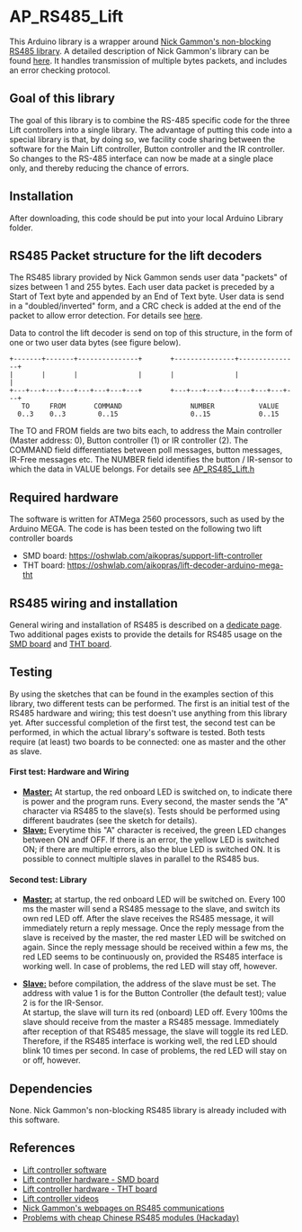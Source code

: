 # <a name="README.md"></a>AP_RS485_Lift #

This Arduino library is a wrapper around [Nick Gammon's non-blocking RS485 library](https://github.com/Sthing/Nick-Gammon-RS485/tree/master/ArduinoLibraries/RS485_non_blocking). A detailed description of Nick Gammon's library  can be found [here](http://www.gammon.com.au/forum/?id=11428). It handles transmission of multiple bytes packets, and includes an error checking protocol.  

## Goal of this library ##
The goal of this library is to combine the RS-485 specific code for the three Lift controllers into a single library. The advantage of putting this code into a special library is that, by doing so, we facility code sharing between the software for the Main Lift controller, Button controller and the IR controller. So changes to the RS-485 interface can now be made at a single place only, and thereby reducing the chance of errors.

## Installation ##
After downloading, this code should be put into your local Arduino Library folder.

## RS485 Packet structure for the lift decoders ##
The RS485 library provided by Nick Gammon sends user data "packets" of sizes between 1 and 255 bytes. Each user data packet is preceded by a Start of Text byte and appended by an End of Text byte. User data is send  in a "doubled/inverted" form, and a CRC check is added at the end of the packet to allow error detection. For details see [here](http://www.gammon.com.au/forum/?id=11428).

Data to control the lift decoder is send on top of this structure, in the form of one or two user data bytes (see figure below).
```
+-------+-------+---------------+       +---------------+---------------+
|       |       |               |       |               |               |
+---+---+---+---+---+---+---+---+       +---+---+---+---+---+---+---+---+
   TO     FROM       COMMAND                 NUMBER           VALUE
  0..3    0..3        0..15                  0..15            0..15
```
The TO and FROM fields are two bits each, to address the Main controller (Master address: 0), Button controller (1) or IR controller (2). The COMMAND field differentiates between poll messages, button messages, IR-Free messages etc. The NUMBER field identifies the button / IR-sensor to which the data in VALUE belongs. For details see [AP_RS485_Lift.h](src/AP_RS485_Lift.h)

## Required hardware ##
The software is written for ATMega 2560 processors, such as used by the Arduino MEGA. The code is has been tested on the following two lift controller boards
- SMD board: https://oshwlab.com/aikopras/support-lift-controller
- THT board: https://oshwlab.com/aikopras/lift-decoder-arduino-mega-tht

## RS485 wiring and installation ##
General wiring and installation of RS485 is described on a [dedicate page](extras/Wiring.md). Two additional pages exists to provide the details for RS485 usage on the [SMD board](extras/SMD-board.md) and [THT board](extras/THT-board.md).

## Testing ##
By using the sketches that can be found in the examples section of this library, two different tests can be performed. The first is an initial test of the RS485 hardware and wiring; this test doesn't use anything from this library yet. After successful completion of the first test, the second test can be performed, in which the actual library's software is tested.
Both tests require (at least) two boards to be connected: one as master and the other as slave.

#### First test: Hardware and Wiring ####
- **[Master:](examples/Basic-test-Master/Basic-test-Master.ino)** At startup, the red onboard LED is switched on, to indicate there is power and the program runs. Every second, the master sends the "A" character via RS485 to the slave(s). Tests should be performed using different baudrates (see the sketch for details).
- **[Slave:](examples/Basic-test-Slaves/Basic-test-Slaves.ino)** Everytime this "A" character is received, the green LED changes between ON andf OFF. If there is an error, the yellow LED is switched ON; if there are multiple errors, also the blue LED is switched ON. It is possible to connect multiple slaves in parallel to the RS485 bus.

#### Second test: Library ####
- **[Master:](examples/Test-Master/Test-Master.ino)** at startup, the red onboard LED will be switched on. Every 100 ms the master will send a RS485 message to the slave, and switch its own red LED off. After the slave receives the RS485 message, it will immediately return a reply message. Once the reply message from the slave is received by the master, the red master LED will be switched on again. Since the reply message should be received within a few ms, the red LED seems to be continuously on, provided the RS485 interface is working well. In case of problems, the red LED will stay off, however.

- **[Slave:](examples/Test-Slave/Test-Slave.ino)** before compilation, the address of the slave must be set. The address with value 1 is for the Button Controller (the default test); value 2 is for the IR-Sensor. <br>
At startup, the slave will turn its red (onboard) LED off. Every 100ms the slave should receive from the master a RS485 message. Immediately after reception of that RS485 message, the slave will toggle its red LED. Therefore, if the RS485 interface is working well, the red LED should blink 10 times per second. In case of problems, the red LED will stay on or off, however.

## Dependencies ##
None. Nick Gammon's non-blocking RS485 library is already included with this software.

## References ##
- [Lift controller software](https://github.com/aikopras/Lift_Vitrine)
- [Lift controller hardware - SMD board](https://oshwlab.com/aikopras/support-lift-controller)
- [Lift controller hardware - THT board](https://oshwlab.com/aikopras/lift-decoder-arduino-mega-tht)
- [Lift controller videos](https://youtube.com/playlist?list=PLT8t59Iv1uii5TKU-r4GmLXoBTifbTNtb)
- [Nick Gammon's webpages on RS485 communications](http://www.gammon.com.au/forum/?id=11428)
- [Problems with cheap Chinese RS485 modules (Hackaday)](https://hackaday.io/project/179020-10mbps-over-1km-on-a-single-pair-of-wires/log/210449-resistors-for-rs485-ics-not-necessary)
